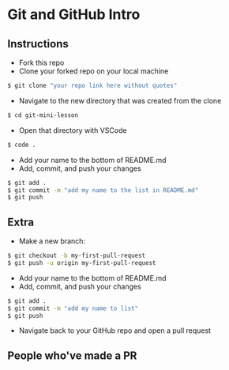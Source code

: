 # Git and GitHub Intro

## Instructions
- Fork this repo
- Clone your forked repo on your local machine
```bash
$ git clone "your repo link here without quotes"
```
- Navigate to the new directory that was created from the clone
```bash
$ cd git-mini-lesson
```
- Open that directory with VSCode
```bash
$ code .
```
- Add your name to the bottom of README.md
- Add, commit, and push your changes
```bash
$ git add .
$ git commit -m "add my name to the list in README.md"
$ git push
```
## Extra
- Make a new branch:
```bash
$ git checkout -b my-first-pull-request
$ git push -u origin my-first-pull-request
```
- Add your name to the bottom of README.md
- Add, commit, and push your changes
```bash
$ git add .
$ git commit -m "add my name to list"
$ git push
```
- Navigate back to your GitHub repo and open a pull request

## People who've made a PR


